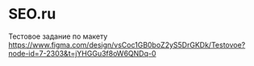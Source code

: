# SEO.ru
 Тестовое задание по макету https://www.figma.com/design/vsCoc1GB0boZ2yS5DrGKDk/Testovoe?node-id=7-2303&t=jYHGGu3f8oW6QNDq-0


